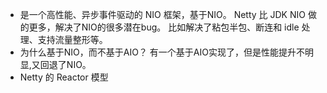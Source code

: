 - 是一个高性能、异步事件驱动的 NIO 框架，基于NIO。
  Netty 比 JDK NIO 做的更多，解决了NIO的很多潜在bug。
  比如解决了粘包半包、断连和 idle 处理、支持流量整形等。
- 为什么基于NIO，而不基于AIO？
  有一个基于AIO实现了，但是性能提升不明显,又回退了NIO。
- Netty 的 Reactor 模型